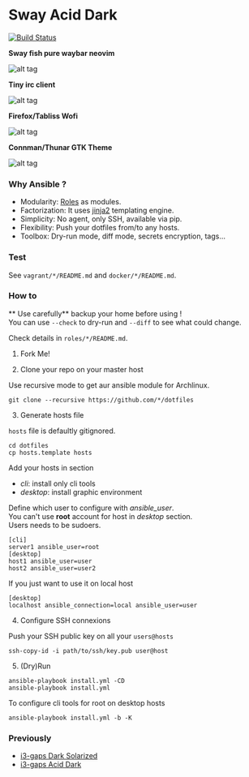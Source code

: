 # Sway Acid Dark 

[![Build Status](https://travis-ci.org/eoli3n/dotfiles.svg?branch=master)](https://travis-ci.org/eoli3n/dotfiles)

**Sway fish pure waybar neovim**

![alt tag](https://github.com/eoli3n/dotfiles/blob/master/screenshots/sway.png)

**Tiny irc client**

![alt tag](https://github.com/eoli3n/dotfiles/blob/master/screenshots/irc.png)

**Firefox/Tabliss Wofi**

![alt tag](https://github.com/eoli3n/dotfiles/blob/master/screenshots/ff.png)

**Connman/Thunar GTK Theme**

![alt tag](https://github.com/eoli3n/dotfiles/blob/master/screenshots/gtk.png)

### Why Ansible ?

- Modularity: [Roles](https://docs.ansible.com/ansible/latest/user_guide/playbooks_reuse_roles.html) as modules.
- Factorization: It uses [jinja2](https://docs.ansible.com/ansible-container/container_yml/template.html) templating engine.
- Simplicity: No agent, only SSH, available via pip.
- Flexibility: Push your dotfiles from/to any hosts.
- Toolbox: Dry-run mode, diff mode, secrets encryption, tags...

### Test

See ``vagrant/*/README.md`` and ``docker/*/README.md``.

### How to

** Use carefully** backup your home before using !  
You can use ``--check`` to dry-run and ``--diff`` to see what could change.  

Check details in ``roles/*/README.md``.  

1. Fork Me!

2. Clone your repo on your master host

Use recursive mode to get aur ansible module for Archlinux.
```
git clone --recursive https://github.com/*/dotfiles
```
3. Generate hosts file

``hosts`` file is defaultly gitignored.
```
cd dotfiles
cp hosts.template hosts
```
Add your hosts in section
- *cli*: install only cli tools
- *desktop*: install graphic environment

Define which user to configure with *ansible_user*.  
You can't use **root** account for host in *desktop* section.  
Users needs to be sudoers.  
```
[cli]
server1 ansible_user=root
[desktop]
host1 ansible_user=user
host2 ansible_user=user2
```

If you just want to use it on local host
```
[desktop]
localhost ansible_connection=local ansible_user=user
```

4. Configure SSH connexions

Push your SSH public key on all your ``users@hosts``
```
ssh-copy-id -i path/to/ssh/key.pub user@host
```

5. (Dry)Run

```
ansible-playbook install.yml -CD
ansible-playbook install.yml
```
To configure cli tools for root on desktop hosts
```
ansible-playbook install.yml -b -K
```

### Previously

* [i3-gaps Dark Solarized](https://github.com/eoli3n/dotfiles/tree/zsh-agnoster-solarized)
* [i3-gaps Acid Dark](https://github.com/eoli3n/dotfiles/tree/i3-gaps-acid-dark)
